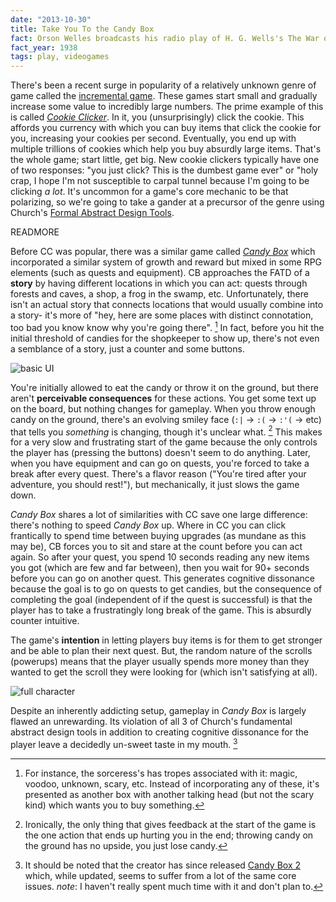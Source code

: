 ```yaml
---
date: "2013-10-30"
title: Take You To the Candy Box
fact: Orson Welles broadcasts his radio play of H. G. Wells's The War of the Worlds, causing anxiety in some of the audience in the United States.
fact_year: 1938
tags: play, videogames
---
```


There's been a recent surge in popularity of a relatively unknown genre of game called the [incremental game](https://www.reddit.com/r/inrementalgames). These games start small and gradually increase some value to incredibly large numbers. The prime example of this is called [_Cookie Clicker_](http://orteil.dashnet.org/cookieclicker). In it, you (unsurprisingly) click the cookie. This affords you currency with which you can buy items that click the cookie for you, increasing your cookies per second. Eventually, you end up with multiple trillions of cookies which help you buy absurdly large items. That's the whole game; start little, get big. New cookie clickers typically have one of two responses: "you just click? This is the dumbest game ever" or "holy crap, I hope I'm not susceptible to carpal tunnel because I'm going to be clicking _a lot_. It's uncommon for a game's core mechanic to be that polarizing, so we're going to take a gander at a precursor of the genre using Church's [Formal Abstract Design Tools](http://www.gamasutra.com/view/feature/131764/formal_abstract_design_tools.php).

READMORE

Before CC was popular, there was a similar game called [_Candy Box_](http://candies.aniwey.net/index.php) which incorporated a similar system of growth and reward but mixed in some RPG elements (such as quests and equipment). CB approaches the FATD of a **story** by having different locations in which you can act: quests through forests and caves, a shop, a frog in the swamp, etc. Unfortunately, there isn't an actual story that connects locations that would usually combine into a story- it's more of "hey, here are some places with distinct connotation, too bad you know know why you're going there". [^1] In fact, before you hit the initial threshold of candies for the shopkeeper to show up, there's not even a semblance of a story, just a counter and some buttons.

![basic UI](https://i.imgur.com/fxwsLtv.jpg)

You're initially allowed to eat the candy or throw it on the ground, but there aren't **perceivable consequences** for these actions. You get some text up on the board, but nothing changes for gameplay. When you throw enough candy on the ground, there's an evolving smiley face (`:|` -> `:(` -> `:'(` -> etc) that tells you _something_ is changing, though it's unclear what. [^2] This makes for a very slow and frustrating start of the game because the only controls the player has (pressing the buttons) doesn't seem to do anything. Later, when you have equipment and can go on quests, you're forced to take a break after every quest. There's a flavor reason ("You're tired after your adventure, you should rest!"), but mechanically, it just slows the game down.

_Candy Box_ shares a lot of similarities with CC save one large difference: there's nothing to speed _Candy Box_ up. Where in CC you can click frantically to spend time between buying upgrades (as mundane as this may be), CB forces you to sit and stare at the count before you can act again. So after your quest, you spend 10 seconds reading any new items you got (which are few and far between), then you wait for 90+ seconds before you can go on another quest. This generates cognitive dissonance because the goal is to go on quests to get candies, but the consequence of completing the goal (independent of if the quest is successful) is that the player has to take a frustratingly long break of the game. This is absurdly counter intuitive.

The game's **intention** in letting players buy items is for them to get stronger and be able to plan their next quest. But, the random nature of the scrolls (powerups) means that the player usually spends more money than they wanted to get the scroll they were looking for (which isn't satisfying at all).

![full character](https://i.imgur.com/96TmMm9.jpg)

Despite an inherently addicting setup, gameplay in _Candy Box_ is largely flawed an unrewarding. Its violation of all 3 of Church's fundamental abstract design tools in addition to creating cognitive dissonance for the player leave a decidedly un-sweet taste in my mouth. [^3]

[^1]: For instance, the sorceress's has tropes associated with it: magic, voodoo, unknown, scary, etc. Instead of incorporating any of these, it's presented as another box with another talking head (but not the scary kind) which wants you to buy something.
[^2]: Ironically, the only thing that gives feedback at the start of the game is the one action that ends up hurting you in the end; throwing candy on the ground has no upside, you just lose candy.
[^3]: It should be noted that the creator has since released [Candy Box 2](http://candybox2.net) which, while updated, seems to suffer from a lot of the same core issues. _note_: I haven't really spent much time with it and don't plan to.
